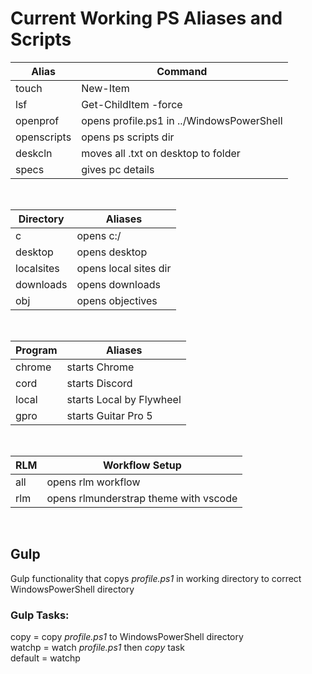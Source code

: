 # Current Working PS Aliases and Scripts

Alias | Command
------------ | -------------
touch | New-Item
lsf | Get-ChildItem -force
openprof | opens profile.ps1 in ../WindowsPowerShell
openscripts | opens ps scripts dir
deskcln | moves all .txt on desktop to folder
specs | gives pc details

<br />

Directory | Aliases
------------ | -------------
c | opens c:/
desktop | opens desktop
localsites | opens local sites dir
downloads | opens downloads
obj | opens objectives



<br />

Program | Aliases
------------ | -------------
chrome | starts Chrome
cord | starts Discord
local | starts Local by Flywheel
gpro | starts Guitar Pro 5

<br />

RLM | Workflow Setup
------------ | -------------
all | opens rlm workflow
rlm | opens rlmunderstrap theme with vscode

<br />

## Gulp
Gulp functionality that copys *profile.ps1* in working directory to correct WindowsPowerShell directory

### Gulp Tasks:
copy = copy *profile.ps1* to WindowsPowerShell directory<br />
watchp = watch *profile.ps1* then *copy* task<br />
default = watchp<br />